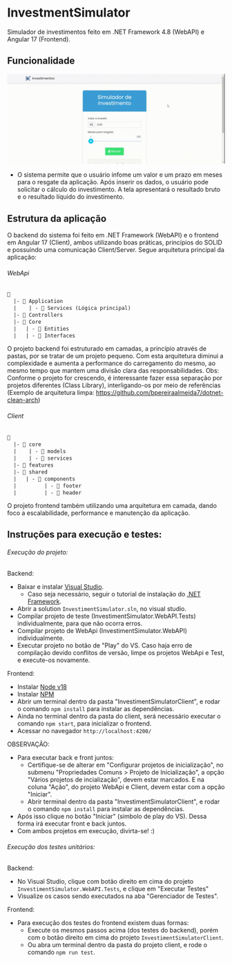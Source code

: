 # InvestmentSimulator
Simulador de investimentos feito em .NET Framework 4.8 (WebAPI) e Angular 17 (Frontend).

## Funcionalidade
![](screen.gif)

* O sistema permite que o usuário infome um valor e um prazo em meses para o resgate da aplicação. Após inserir os dados, o usuário pode solicitar o cálculo do investimento. A tela apresentará o resultado bruto e o resultado líquido do investimento.

## Estrutura da aplicação

O backend do sistema foi feito em .NET Framework (WebAPI) e o frontend em Angular 17 (Client), ambos utilizando boas práticas, princípios do SOLID e possuindo uma comunicação Client/Server. Segue arquitetura principal da aplicação:

###### WebApi
```
📁 
  |- 📁 Application
  |    | - 📁 Services (Lógica principal)
  |- 📁 Controllers
  |- 📁 Core
  |   | - 📁 Entities
  |   | - 📁 Interfaces
```
O projeto backend foi estruturado em camadas, a princípio através de pastas, por se tratar de um projeto pequeno. Com esta arquitetura diminui a complexidade e aumenta a performance do carregamento do mesmo, ao mesmo tempo que mantem uma divisão clara das responsabilidades. Obs: Conforme o projeto for crescendo, é interessante fazer essa separação por projetos diferentes (Class Library), interligando-os por meio de referências (Exemplo de arquitetura limpa: https://github.com/bpereiraalmeida7/dotnet-clean-arch)

###### Client
```
📁 
  |- 📁 core
  |    | - 📁 models
  |    | - 📁 services
  |- 📁 features
  |- 📁 shared
  |   | - 📁 components
  |         | - 📁 footer
  |         | - 📁 header
```
O projeto frontend também utilizando uma arquitetura em camada, dando foco a escalabilidade, performance e manutenção da aplicação.

## Instruções para execução e testes:

###### Execução do projeto:

Backend:

* Baixar e instalar [Visual Studio](https://visualstudio.microsoft.com/pt-br/downloads/).
    *  Caso seja necessário, seguir o tutorial de instalação do [.NET Framework](https://learn.microsoft.com/pt-br/dotnet/framework/).
*  Abrir a solution `InvestimentSimulator.sln`, no visual studio.
*  Compilar projeto de teste (InvestimentSimulator.WebAPI.Tests) individualmente, para que não ocorra erros.
*  Compilar projeto de WebApi (InvestimentSimulator.WebAPI) individualmente.
*  Executar projeto no botão de "Play" do VS. Caso haja erro de compilação devido conflitos de versão, limpe os projetos WebApi e Test, e execute-os novamente. 

Frontend:

*  Instalar [Node v18](https://nodejs.org/en/download)
*  Instalar [NPM](https://angular.io/guide/setup-local#prerequisites)
*  Abrir um terminal dentro da pasta "InvestimentSimulatorClient", e rodar o comando `npm install` para instalar as dependências.
*  Ainda no terminal dentro da pasta do client, será necessário executar o comando `npm start`, para inicializar o frontend.
*  Acessar no navegador `http://localhost:4200/`

OBSERVAÇÃO:

* Para executar back e front juntos:
  * Certifique-se de alterar em "Configurar projetos de inicialização", no submenu "Propriedades Comuns > Projeto de Inicialização", a opção "Vários projetos de incialização", devem estar marcados. E na coluna "Ação", do projeto WebApi e Client, devem estar com a opção "Iniciar".
  * Abrir terminal dentro da pasta "InvestimentSimulatorClient", e rodar o comando `npm install` para instalar as dependências.
* Após isso clique no botão "Iniciar" (simbolo de play do VS). Dessa forma irá executar front e back juntos.
* Com ambos projetos em execução, divirta-se! :)

###### Execução dos testes unitários:

Backend:

* No Visual Studio, clique com botão direito em cima do projeto `InvestimentSimulator.WebAPI.Tests`, e clique em "Executar Testes"
* Visualize os casos sendo executados na aba "Gerenciador de Testes".

Frontend:

* Para execução dos testes do frontend existem duas formas:
  * Execute os mesmos passos acima (dos testes do backend), porém com o botão direito em cima do projeto `InvestimentSimulatorClient`.
  * Ou abra um terminal dentro da pasta do projeto client, e rode o comando `npm run test`.

  

